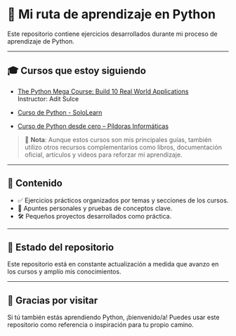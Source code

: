 # 📘 Mi ruta de aprendizaje en Python

Este repositorio contiene ejercicios desarrollados durante mi proceso de aprendizaje de Python.

---

## 🎓 Cursos que estoy siguiendo

- [The Python Mega Course: Build 10 Real World Applications](https://www.udemy.com/course/the-python-mega-course/)  
  Instructor: Adit Sulce

- [Curso de Python - SoloLearn](https://www.sololearn.com/es/learn/courses/python-introduction)

- [Curso de Python desde cero – Píldoras Informáticas](https://www.youtube.com/watch?v=tDYr14IIu_4&list=PLU8oAlHdN5BlvPxziopYZRd55pdqFwkeS)

> 📝 **Nota**: Aunque estos cursos son mis principales guías, también utilizo otros recursos complementarios como libros, documentación oficial, artículos y videos para reforzar mi aprendizaje.

---

## 📂 Contenido

- ✅ Ejercicios prácticos organizados por temas y secciones de los cursos.
- 🧠 Apuntes personales y pruebas de conceptos clave.
- 🛠️ Pequeños proyectos desarrollados como práctica.

---

## 🚧 Estado del repositorio

Este repositorio está en constante actualización a medida que avanzo en los cursos y amplío mis conocimientos.

---

## 🙌 Gracias por visitar

Si tú también estás aprendiendo Python, ¡bienvenido/a! Puedes usar este repositorio como referencia o inspiración para tu propio camino.
